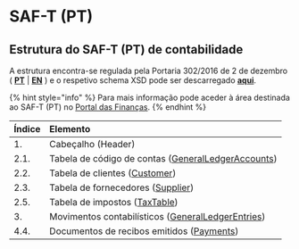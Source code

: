 # SAF-T \(PT\)

## Estrutura do SAF-T \(PT\) de contabilidade

A estrutura encontra-se regulada pela Portaria 302/2016 de 2 de dezembro \( [**PT**](https://info.portaldasfinancas.gov.pt/pt/informacao_fiscal/legislacao/diplomas_legislativos/Documents/Portaria_302_2016.pdf) \| [**EN**](https://info.portaldasfinancas.gov.pt/pt/docs/Portug_tax_system/Documents/Ordinance_No_302_2016_of_the_2nd_December.pdf) \) e o respetivo schema XSD pode ser descarregado [**aqui**](https://info.portaldasfinancas.gov.pt/apps/saft-pt04/saftpt1.04_01.xsd). 

{% hint style="info" %}
Para mais informação pode aceder à área destinada ao SAF-T \(PT\) no [Portal das Finanças](https://info.portaldasfinancas.gov.pt/pt/apoio_contribuinte/SAFT_PT/Paginas/news-saf-t-pt.aspx).
{% endhint %}

| Índice | Elemento |
| :--- | :--- |
| 1. | Cabeçalho \(Header\) |
| 2.1. | Tabela de código de contas \([GeneralLedgerAccounts](../cryptosaf-t/elementos.md#2-1-tabela-de-codigos-de-contas-generalledgeraccounts)\) |
| 2.2. | Tabela de clientes \([Customer](../cryptosaf-t/elementos.md#2-2-tabela-de-clientes-customer)\) |
| 2.3. | Tabela de fornecedores \([Supplier](../cryptosaf-t/elementos.md#2-3-tabela-de-fornecedores-supplier)\) |
| 2.5. | Tabela de impostos \([TaxTable](../cryptosaf-t/elementos.md#2-5-tabela-de-impostos-taxtable)\) |
| 3. | Movimentos contabilísticos \([GeneralLedgerEntries](../cryptosaf-t/elementos.md#3-tabela-de-movimentos-contabilisticos-generalledgerentries)\) |
| 4.4. | Documentos de recibos emitidos \([Payments](../cryptosaf-t/elementos.md#4-4-tabela-de-documentos-de-recibos-emitidos-payments)\) |


